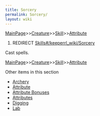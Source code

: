 ```yaml
---
title: Sorcery
permalink: Sorcery/
layout: wiki
---
```


[MainPage](/keeperrl_wiki/ "wikilink")>>[Creature](/keeperrl_wiki/Creature "wikilink")>>[Skill](/keeperrl_wiki/Skill "wikilink")>>[Attribute](/keeperrl_wiki/Attribute "wikilink")

1.  REDIRECT [Skills\#/keeperrl_wiki/Sorcery](/keeperrl_wiki/Sorcery "wikilink")

Cast spells.

[MainPage](/keeperrl_wiki/ "wikilink")>>[Creature](/keeperrl_wiki/Creature "wikilink")>>[Skill](/keeperrl_wiki/Skill "wikilink")>>[Attribute](/keeperrl_wiki/Attribute "wikilink")

Other items in this section
-    [Archery](/keeperrl_wiki/Archery "wikilink")
-    [Attribute](/keeperrl_wiki/Attribute "wikilink")
-    [Attribute Bonuses](/keeperrl_wiki/Attribute_Bonuses "wikilink")
-    [Attributes](/keeperrl_wiki/Attributes "wikilink")
-    [Digging](/keeperrl_wiki/Digging "wikilink")
-    [Lab](/keeperrl_wiki/Lab "wikilink")
